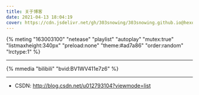 ```yaml
---
title: 关于博客
date: 2021-04-13 18:04:19
cover: https://cdn.jsdelivr.net/gh/303snowing/303snowing.github.io@hexo-img/bg.jpeg
---
```

{% meting "163003100" "netease" "playlist" "autoplay" "mutex:true" "listmaxheight:340px" "preload:none" "theme:#ad7a86" "order:random" "lrctype:1" %}

---

{% mmedia "bilibili" "bvid:BV1WV411e7z6" %}

---

*  CSDN: <http://blog.csdn.net/u012793104?viewmode=list>